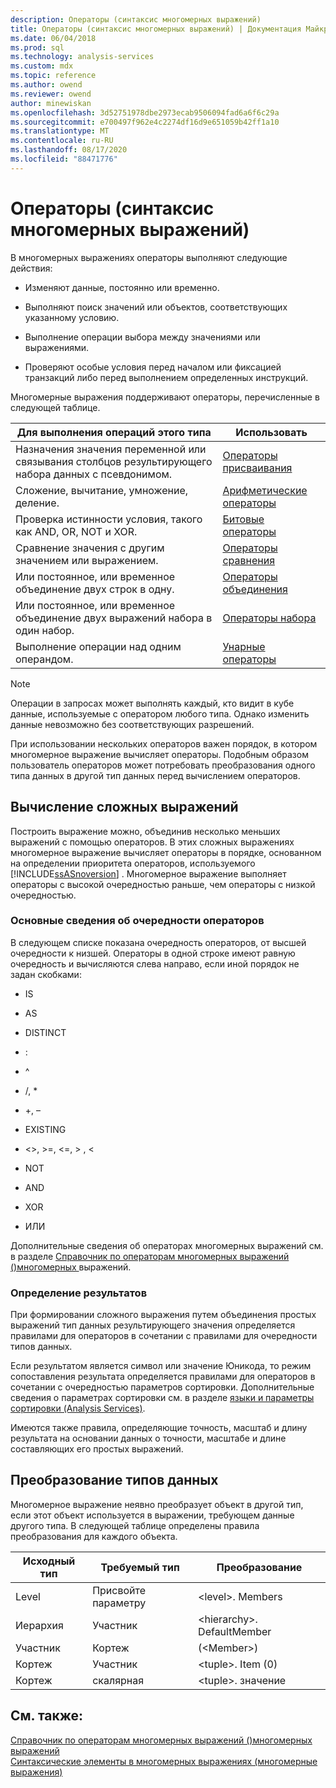 ```yaml
---
description: Операторы (синтаксис многомерных выражений)
title: Операторы (синтаксис многомерных выражений) | Документация Майкрософт
ms.date: 06/04/2018
ms.prod: sql
ms.technology: analysis-services
ms.custom: mdx
ms.topic: reference
ms.author: owend
ms.reviewer: owend
author: minewiskan
ms.openlocfilehash: 3d52751978dbe2973ecab9506094fad6a6f6c29a
ms.sourcegitcommit: e700497f962e4c2274df16d9e651059b42ff1a10
ms.translationtype: MT
ms.contentlocale: ru-RU
ms.lasthandoff: 08/17/2020
ms.locfileid: "88471776"
---
```

# <a name="operators-mdx-syntax"></a>Операторы (синтаксис многомерных выражений)


  В многомерных выражениях операторы выполняют следующие действия:  
  
-   Изменяют данные, постоянно или временно.  
  
-   Выполняют поиск значений или объектов, соответствующих указанному условию.  
  
-   Выполнение операции выбора между значениями или выражениями.  
  
-   Проверяют особые условия перед началом или фиксацией транзакций либо перед выполнением определенных инструкций.  
  
 Многомерные выражения поддерживают операторы, перечисленные в следующей таблице.  
  
|Для выполнения операций этого типа|Использовать|  
|---------------------------------------|---------|  
|Назначения значения переменной или связывания столбцов результирующего набора данных с псевдонимом.|[Операторы присваивания](../mdx/assignment-operators.md)|  
|Сложение, вычитание, умножение, деление.|[Арифметические операторы](../mdx/arithmetic-operators.md)|  
|Проверка истинности условия, такого как AND, OR, NOT и XOR.|[Битовые операторы](../mdx/bitwise-operators.md)|  
|Сравнение значения с другим значением или выражением.|[Операторы сравнения](../mdx/comparison-operators.md)|  
|Или постоянное, или временное объединение двух строк в одну.|[Операторы объединения](../mdx/concatenation-operators.md)|  
|Или постоянное, или временное объединение двух выражений набора в один набор.|[Операторы набора](../mdx/set-operators.md)|  
|Выполнение операции над одним операндом.|[Унарные операторы](../mdx/unary-operators.md)|  
  
> [!NOTE]  
>  Операции в запросах может выполнять каждый, кто видит в кубе данные, используемые с оператором любого типа. Однако изменить данные невозможно без соответствующих разрешений.  
  
 При использовании нескольких операторов важен порядок, в котором многомерное выражение вычисляет операторы. Подобным образом пользователь операторов может потребовать преобразования одного типа данных в другой тип данных перед вычислением операторов.  
  
## <a name="evaluating-complex-expressions"></a>Вычисление сложных выражений  
 Построить выражение можно, объединив несколько меньших выражений с помощью операторов. В этих сложных выражениях многомерное выражение вычисляет операторы в порядке, основанном на определении приоритета операторов, используемого [!INCLUDE[ssASnoversion](../includes/ssasnoversion-md.md)] . Многомерное выражение выполняет операторы с высокой очередностью раньше, чем операторы с низкой очередностью.  
  
### <a name="understanding-operator-precedence"></a>Основные сведения об очередности операторов  
 В следующем списке показана очередность операторов, от высшей очередности к низшей. Операторы в одной строке имеют равную очередность и вычисляются слева направо, если иной порядок не задан скобками:  
  
-   IS  
  
-   AS  
  
-   DISTINCT  
  
-   :  
  
-   ^  
  
-   /, *  
  
-   +, –  
  
-   EXISTING  
  
-   <>, >=, \<=, > , <  
  
-   NOT  
  
-   AND  
  
-   XOR  
  
-   ИЛИ  
  
 Дополнительные сведения об операторах многомерных выражений см. в разделе [Справочник по операторам многомерных выражений &#40;&#41;многомерных ](../mdx/mdx-operator-reference-mdx.md)выражений.  
  
### <a name="determining-results"></a>Определение результатов  
 При формировании сложного выражения путем объединения простых выражений тип данных результирующего значения определяется правилами для операторов в сочетании с правилами для очередности типов данных.  
  
 Если результатом является символ или значение Юникода, то режим сопоставления результата определяется правилами для операторов в сочетании с очередностью параметров сортировки. Дополнительные сведения о параметрах сортировки см. в разделе [языки и параметры сортировки &#40;Analysis Services&#41;](https://docs.microsoft.com/analysis-services/languages-and-collations-analysis-services).  
  
 Имеются также правила, определяющие точность, масштаб и длину результата на основании данных о точности, масштабе и длине составляющих его простых выражений.  
  
## <a name="converting-data-types"></a>Преобразование типов данных  
 Многомерное выражение неявно преобразует объект в другой тип, если этот объект используется в выражении, требующем данные другого типа. В следующей таблице определены правила преобразования для каждого объекта.  
  
|Исходный тип|Требуемый тип|Преобразование|  
|-------------------|-----------------|----------------|  
|Level|Присвойте параметру|\<level>. Members|  
|Иерархия|Участник|\<hierarchy>. DefaultMember|  
|Участник|Кортеж|(\<Member>)|  
|Кортеж|Участник|\<tuple>. Item (0)|  
|Кортеж|скалярная|\<tuple>. значение|  
  
## <a name="see-also"></a>См. также:  
 [Справочник по операторам многомерных выражений &#40;&#41;многомерных выражений ](../mdx/mdx-operator-reference-mdx.md)   
 [Синтаксические элементы в многомерных выражениях (многомерные выражения)](../mdx/mdx-syntax-elements-mdx.md)  
  
  
